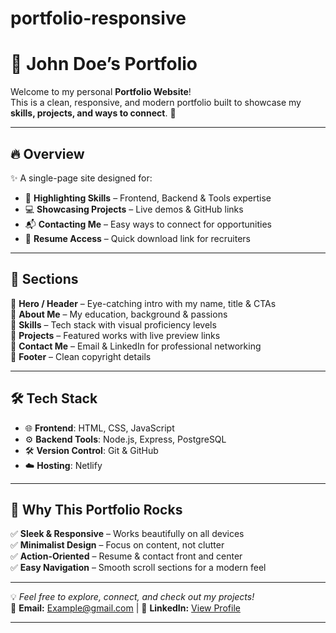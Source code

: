 # portfolio-responsive
# 🚀 John Doe’s Portfolio  

Welcome to my personal **Portfolio Website**!  
This is a clean, responsive, and modern portfolio built to showcase my **skills, projects, and ways to connect**. 🌟  

---

## 🔥 Overview  

✨ A single-page site designed for:  
- 🎯 **Highlighting Skills** – Frontend, Backend & Tools expertise  
- 💻 **Showcasing Projects** – Live demos & GitHub links  
- 📬 **Contacting Me** – Easy ways to connect for opportunities  
- 📄 **Resume Access** – Quick download link for recruiters  

---

## 🧩 Sections  

🔹 **Hero / Header** – Eye-catching intro with my name, title & CTAs  
🔹 **About Me** – My education, background & passions  
🔹 **Skills** – Tech stack with visual proficiency levels  
🔹 **Projects** – Featured works with live preview links  
🔹 **Contact Me** – Email & LinkedIn for professional networking  
🔹 **Footer** – Clean copyright details  

---

## 🛠️ Tech Stack  

- 🌐 **Frontend**: HTML, CSS, JavaScript  
- ⚙️ **Backend Tools**: Node.js, Express, PostgreSQL  
- 🛠️ **Version Control**: Git & GitHub  
- ☁️ **Hosting**: Netlify  

---

## 🎯 Why This Portfolio Rocks  

✅ **Sleek & Responsive** – Works beautifully on all devices  
✅ **Minimalist Design** – Focus on content, not clutter  
✅ **Action-Oriented** – Resume & contact front and center  
✅ **Easy Navigation** – Smooth scroll sections for a modern feel  

---

💡 *Feel free to explore, connect, and check out my projects!*  
📩 **Email:** Example@gmail.com | 🔗 **LinkedIn:** [View Profile](https://linkedin.com)  

---
